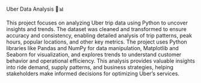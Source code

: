 Uber Data Analysis 🚖📊

This project focuses on analyzing Uber trip data using Python to uncover insights and trends. The dataset was cleaned and transformed to ensure accuracy and consistency, enabling detailed analysis of trip patterns, peak hours, popular locations, and other key metrics. The project uses Python libraries like Pandas and NumPy for data manipulation, Matplotlib and Seaborn for visualization, and explores trends to understand customer behavior and operational efficiency. This analysis provides valuable insights into ride demand, supply patterns, and business strategies, helping stakeholders make informed decisions for optimizing Uber’s services.
